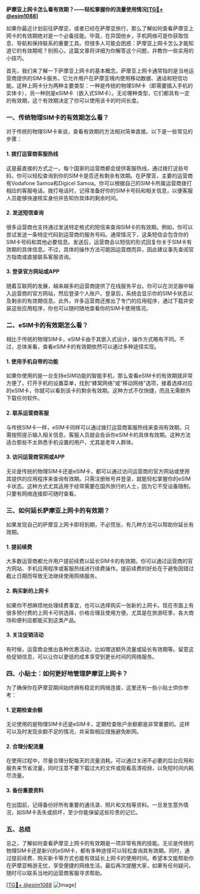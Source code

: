 **萨摩亚上网卡怎么看有效期？——轻松掌握你的流量使用情况[[TG💪+ @esim1088](https://t.me/s/esim1088)]**

如果你最近计划前往萨摩亚，或者已经在萨摩亚旅行，那么了解如何查看萨摩亚上网卡的有效期绝对是一个必备技能。毕竟，在异国他乡，手机网络可是你获取信息、导航和保持联系的重要工具。但很多人可能会困惑：萨摩亚上网卡怎么才能知道它的有效期呢？别担心，这篇文章将详细为你解答这个问题，并教你一些实用的小技巧。

首先，我们来了解一下萨摩亚上网卡的基本概念。萨摩亚上网卡通常指的是当地运营商提供的SIM卡服务，它允许用户在萨摩亚境内使用移动数据、通话和短信功能。这种上网卡分为两种主要类型：一种是传统的物理SIM卡（即需要插入手机的实体卡），另一种则是eSIM卡（嵌入式SIM卡）。无论哪种类型，它们都具有一定的有效期，这个有效期决定了你可以使用该卡的时间长度。

### **一、传统物理SIM卡的有效期怎么看？**

对于传统的物理SIM卡来说，查看有效期的方法相对简单直接。以下是一些常见的步骤：

#### **1. 拨打运营商客服热线**
这是最直接的方式之一。每个国家的运营商都会提供客服热线，通过拨打这些号码，你可以轻松查询到你的SIM卡是否还有剩余有效期。在萨摩亚，主要的运营商有Vodafone Samoa和Digicel Samoa。你可以根据自己的SIM卡所属运营商拨打相应的客服电话。拨打电话时，记得准备好你的SIM卡号码和相关信息，以便客服人员能够快速核实身份并告知你具体的剩余时间。

#### **2. 发送短信查询**
很多运营商也支持通过发送特定格式的短信来查询SIM卡的有效期。例如，你可以尝试发送一条特定代码到运营商的服务号码。通常情况下，这条短信会包含你的SIM卡号码和其他必要信息。发送后，运营商会以短信的形式回复你关于SIM卡有效期的具体信息。不过，具体的操作方法可能因运营商而异，因此建议事先查阅官方指南或直接联系客服咨询。

#### **3. 登录官方网站或APP**
随着互联网的发展，越来越多的运营商提供了在线服务平台。你可以在浏览器中输入运营商的官方网站，然后登录个人账户。登录后，系统会显示你的SIM卡状态以及剩余的有效期信息。此外，许多运营商还推出了专门的应用程序，通过下载并安装这些应用程序，你也可以随时随地查看你的SIM卡使用情况。

### **二、eSIM卡的有效期怎么看？**

相比于传统的物理SIM卡，eSIM卡由于其嵌入式设计，操作方式略有不同。不过，总体来看，查看eSIM卡的有效期依然可以通过多种途径实现。

#### **1. 使用手机自带的功能**
如果你使用的是一台支持eSIM功能的智能手机，那么查看eSIM卡的有效期就非常方便了。打开手机的设置菜单，找到“蜂窝网络”或“移动网络”选项，接着选择对应的eSIM卡，你就可以看到该卡的剩余有效期。这种方式不仅快捷，而且无需额外下载任何软件。

#### **2. 联系运营商客服**
与传统SIM卡一样，eSIM卡同样可以通过拨打运营商客服热线来查询有效期。只需按照提示输入相关信息，客服人员就会告诉你eSIM卡的具体有效期。这种方法适合那些不太熟悉手机设置的用户，尤其是老年人群体。

#### **3. 访问运营商官网或APP**
无论是传统的物理SIM卡还是eSIM卡，都可以通过访问运营商的官方网站或使用其提供的应用程序来查询有效期。只需注册账号并登录，就能轻松掌握你的eSIM卡状态。这种方式尤其适用于经常需要在国外旅行的人士，因为它不受设备限制，只要有网络连接即可随时查看。

### **三、如何延长萨摩亚上网卡的有效期？**

如果发现自己的萨摩亚上网卡即将到期，不必慌张，有几种方法可以帮助你延长有效期。

#### **1. 提前续费**
大多数运营商都允许用户提前续费以延长SIM卡的有效期。你可以通过运营商的官方网站、手机应用程序或客服热线进行续费操作。提前续费的好处在于避免因错过截止日期而导致无法继续使用网络服务。

#### **2. 购买新的上网卡**
如果你不想麻烦地处理续费事宜，也可以选择购买一张新的上网卡。现在市面上有很多预付费的上网卡可供选择，价格合理且使用方便。尤其是在旅游旺季，各大商场和便利店都能买到这类产品。

#### **3. 关注促销活动**
有时候，运营商会推出各种优惠活动，比如赠送额外流量或延长有效期等。留意这些促销信息，可以让你以更低的成本享受到更长时间的网络服务。

### **四、小贴士：如何更好地管理萨摩亚上网卡？**

为了确保你在萨摩亚期间始终拥有稳定的网络连接，这里还有一些小贴士供你参考：

#### **1. 定期检查余额**
无论使用的是物理SIM卡还是eSIM卡，定期检查账户余额都是非常重要的。这样可以及时发现余额不足的情况，并采取相应措施避免断网。

#### **2. 合理分配流量**
在使用过程中，尽量合理分配每天的流量消耗。可以通过关闭不必要的后台应用和服务来节省流量，同时注意不要下载过大的文件或观看高清视频，以免短时间内耗尽流量。

#### **3. 备份重要资料**
在出国前，记得备份好所有重要的通讯录、照片和文档等资料。一旦发生意外情况，如SIM卡丢失或损坏，至少你能保留这些珍贵的记忆。

### **五、总结**

总之，了解如何查看萨摩亚上网卡的有效期是一项非常有用的技能。无论是传统的物理SIM卡还是新兴的eSIM卡，都有多种途径可以轻松查询其有效期。同时，通过提前续费、购买新卡等方式也能有效延长上网卡的使用时间。希望本文能帮助你在萨摩亚畅游无忧，享受便捷的网络生活。最后再次提醒大家，如果有任何疑问，随时可以联系当地的运营商客服寻求帮助。

[[TG💪+ @esim1088](https://t.me/s/esim1088) ![Image](https://i.postimg.cc/4NQfJmqS/Snipaste-2025-05-13-00-14-12.png)]